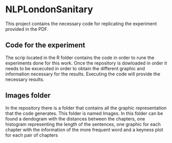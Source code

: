 # NLPLondonSanitary
This project contains the necessary code for replicating the experiment provided in the PDF.

## Code for the experiment
The scrip located in the R folder contains the code in order to rune the experiments done for this work.
Once the repository is dowloaded in order it needs to be excecuted in order to obtain the different graphic and information necessary for the results.
Executing the code will provide the necessary results.

## Images folder
In the repository there is a folder that contains all the graphic representation that the code generates. This folder is named Images.
In this folder can be found a dendogram with the distances between the chapters, one histogram representing the length of the sentences, one graphic for each chapter with the information of the more frequent word and a keyness plot for each pair of chapters 
